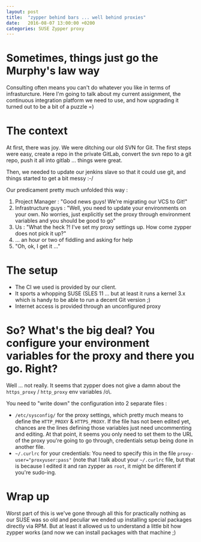 ```yaml
---
layout: post
title:  "zypper behind bars ... well behind proxies"
date:   2016-08-07 13:00:00 +0200
categories: SUSE Zypper proxy
---
```


# Sometimes, things just go the Murphy's law way
Consulting often means you can't do whatever you like in terms of infrasturcture.
Here I'm going to talk about my current assignment, the continuous integration platform we need to use, 
and how upgrading it turned out to be a bit of a puzzle =)

<!-- more -->

# The context
At first, there was joy. We were ditching our old SVN for Git. The first steps were easy, create a repo in the private GitLab, convert the svn repo to a git repo, push it all into gitlab ... things were great.

Then, we needed to update our jenkins slave so that it could use git, and things started to get a bit messy :-/

Our predicament pretty much unfolded this way : 

1. Project Manager : "Good news guys! We're migrating our VCS to Git!"
2. Infrastructure guys : "Well, you need to update your environments on your own. No worries, just explicitly set 
the proxy through environment variables and you should be good to go"
3. Us : "What the heck ?! I've set my proxy settings up. How come zypper does not pick it up?"
4. ... an hour or two of fiddling and asking for help
5. "Oh, ok, I get it ..."

# The setup

* The CI we used is provided by our client.
* It sports a whopping SUSE (SLES 11 ... but at least it runs a kernel 3.x which is handy to be able to run a decent Git version ;)
* Internet access is provided through an unconfigured proxy

# So? What's the big deal? You configure your environment variables for the proxy and there you go. Right?

Well ... not really. It seems that zypper does not give a damn about the `https_proxy` / `http_proxy` env variables /o\\.

You need to "write down" the configuration into 2 separate files :

* `/etc/sysconfig/` for the proxy settings, which pretty much means to define the `HTTP_PROXY` & `HTTPS_PROXY`. 
If the file has not been edited yet, chances are the lines defining those variables just need uncommenting and editing. 
At that point, it seems you only need to set them to the URL of the proxy you're going to go through, credentials setup being done in another file.
* `~/.curlrc` for your credentials: You need to specify this in the file `proxy-user="proxyuser:pass"` 
(note that I talk about your `~/.curlrc` file, but that is because I edited it and ran zypper as `root`, it might be different if you're sudo-ing.

# Wrap up

Worst part of this is we've gone through all this for practically nothing as our SUSE was so old and peculiar we ended up installing special packages directly via RPM. 
But at least it allowed us to understand a little bit how zypper works (and now we can install packages with that machine ;) 